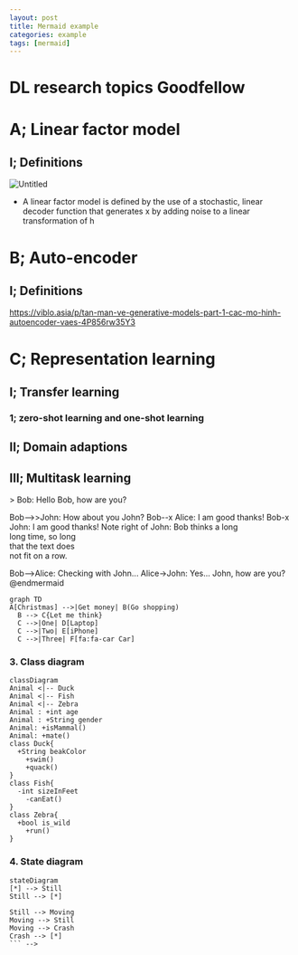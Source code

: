 ```yaml
---
layout: post
title: Mermaid example
categories: example
tags: [mermaid]
---
```




# DL research topics Goodfellow

# A; Linear factor model

## I; Definitions

![Untitled](https://prod-files-secure.s3.us-west-2.amazonaws.com/c6ea46c5-8480-4f92-9aa2-5f7a90ec1326/d433c855-40f0-4306-ae48-fab692e9a754/Untitled.png)

- A linear factor model is defined by the use of a stochastic, linear decoder function that generates x by adding noise to a linear transformation of h

# B; Auto-encoder

## I; Definitions

https://viblo.asia/p/tan-man-ve-generative-models-part-1-cac-mo-hinh-autoencoder-vaes-4P856rw35Y3

# C; Representation learning

## I; Transfer learning

### 1; zero-shot learning and one-shot learning

## II; Domain adaptions

## III; Multitask learning


<!-- ### 1. Pie chart

```mermaid!
pie title Pets adopted by volunteers
  "Dogs" : 386
  "Cats" : 85
  "Rats" : 35
``` -->

<!-- ### 2. sequence diagram

@startmermaid
sequenceDiagram
  Alice -->> Bob: Hello Bob, how are you?
  Bob-->>John: How about you John?
  Bob--x Alice: I am good thanks!
  Bob-x John: I am good thanks!
  Note right of John: Bob thinks a long<br/>long time, so long<br/>that the text does<br/>not fit on a row.
  
  Bob-->Alice: Checking with John...
  Alice->John: Yes... John, how are you?
@endmermaid

```mermaid!
graph TD
A[Christmas] -->|Get money| B(Go shopping)
  B --> C{Let me think}
  C -->|One| D[Laptop]
  C -->|Two| E[iPhone]
  C -->|Three| F[fa:fa-car Car]
```

### 3. Class diagram
```mermaid!
classDiagram
Animal <|-- Duck
Animal <|-- Fish
Animal <|-- Zebra
Animal : +int age
Animal : +String gender
Animal: +isMammal()
Animal: +mate()
class Duck{
  +String beakColor
    +swim()
    +quack()
}
class Fish{
  -int sizeInFeet
    -canEat()
}
class Zebra{
  +bool is_wild
    +run()
}
```

### 4. State diagram
```mermaid!
stateDiagram
[*] --> Still
Still --> [*]

Still --> Moving
Moving --> Still
Moving --> Crash
Crash --> [*]
``` -->

